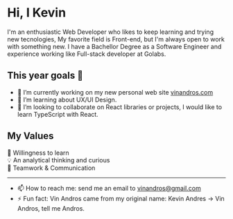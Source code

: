 # Hi, I Kevin

I'm an enthusiastic Web Developer who likes to keep learning and trying new tecnologies, My favorite field is Front-end, but I'm always open to work with something new. I have a Bachellor Degree as a Software Engineer and experience working like Full-stack developer at Golabs.

## This year goals 👋

- 🔭 I’m currently working on my new personal web site [vinandros.com](https://github.com/vinandros/personal-page)
- 🌱 I’m learning about UX/UI Design.
- 👯 I’m looking to collaborate on React libraries or projects, I would like to learn TypeScript with React.

## My Values
🧠 Willingness to learn <br/>
💡 An analytical thinking and curious <br/>
🙌 Teamwork & Communication <br/>

*****
- 📫 How to reach me: send me an email to vinandros@gmail.com
- ⚡ Fun fact: Vin Andros came from my original name: Kevin Andres -> Vin Andros, tell me Andros.


<!--
**vinandros/vinandros** is a ✨ _special_ ✨ repository because its `README.md` (this file) appears on your GitHub profile.

Here are some ideas to get you started:

- 🔭 I’m currently working on ...
- 🌱 I’m currently learning ...
- 👯 I’m looking to collaborate on ...
- 🤔 I’m looking for help with ...
- 💬 Ask me about ...
- 📫 How to reach me: ...
- 😄 Pronouns: ...
- ⚡ Fun fact: ...
-->
